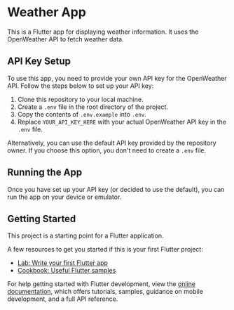 # Weather App

This is a Flutter app for displaying weather information. It uses the OpenWeather API to fetch weather data.

## API Key Setup

To use this app, you need to provide your own API key for the OpenWeather API. Follow the steps below to set up your API key:

1. Clone this repository to your local machine.
2. Create a `.env` file in the root directory of the project.
3. Copy the contents of `.env.example` into `.env`.
4. Replace `YOUR_API_KEY_HERE` with your actual OpenWeather API key in the `.env` file.

Alternatively, you can use the default API key provided by the repository owner. If you choose this option, you don't need to create a `.env` file.

## Running the App

Once you have set up your API key (or decided to use the default), you can run the app on your device or emulator.


## Getting Started

This project is a starting point for a Flutter application.

A few resources to get you started if this is your first Flutter project:

- [Lab: Write your first Flutter app](https://docs.flutter.dev/get-started/codelab)
- [Cookbook: Useful Flutter samples](https://docs.flutter.dev/cookbook)

For help getting started with Flutter development, view the
[online documentation](https://docs.flutter.dev/), which offers tutorials,
samples, guidance on mobile development, and a full API reference.

